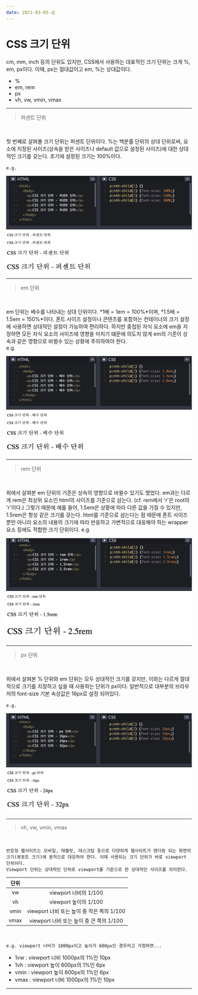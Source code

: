 ```yaml
---
date: 2021-03-05-금
---
```


# CSS 크기 단위 

cm, mm, inch 등의 단위도 있지만, CSS에서 사용하는 대표적인 크기 단위는 크게 %, em, px이다. 
이때, px는 절대값이고 em, %는 상대값이다. 

- %
- em, rem 
- px
- vh, vw, vmin, vmax

---

> 퍼센트 단위 

<br>

첫 번째로 살펴볼 크기 단위는 퍼센트 단위이다. %는 백분률 단위의 상대 단위로써, 요소에 지정된 사이즈(상속을 받은 사이즈나 default 값으로 설정된 사이즈)에 대한 상대적인 크기를 갖는다. 초기에 설정된 크기는 100%이다. 

    e.g.    

![퍼센트 단위 예제](./images/example_7.png)

---

> em 단위 

<br>

em 단위는 배수를 나타내는 상대 단위이다. *1배 = 1em = 100%*이며, *1.5배 = 1.5em = 150%*이다. 
폰트 사이즈 설정이나 콘텐츠를 포함하는 컨테이너의 크기 설정에 사용하면 상대적인 설정이 가능하여 편리하다.
하지만 중첩된 자식 요소에 em을 지정하면 모든 자식 요소의 사이즈에 영향을 미치기 떄문에 의도치 않게 em의 기준이 상속과 같은 영향으로 바뀔수 있는 상황에 주의하여야 한다.  
    e.g.    

![em 단위 예제](./images/example_8.png)

---

> rem 단위

<br>

위에서 살펴본 em 단위의 기준은 상속의 영향으로 바뀔수 있기도 했었다. em과는 다르게 rem은 최상위 요소인 html의 사이즈를 기준으로 삼는다. (cf. rem에서 'r'은 root의 'r'이다.)
그렇기 때문에 예를 들어, 1.5em은 상황에 따라 다른 값을 가질 수 있지만, 1.5rem은 항상 같은 크기를 갖는다. 
html를 기준으로 삼는다는 점 때문에 폰트 사이즈 뿐만 아니라 요소의 내용의 크기에 따라 반응하고 가변적으로 대응해야 하는 wrapper 요소 등에도 적합한 크기 단위이다. 
    e.g.    

![px 단위 예제](./images/example_10.png)

---

> px 단위

<br>

위에서 살펴본 % 단위와 em 단위는 모두 상대적인 크기를 갖지만, 이와는 다르게 절대적으로 크기를 지정하고 싶을 때 사용하는 단위가 px이다. 일반적으로 대부분의 브라우저의 font-size 기본 속성값은 16px로 설정 되어있다. 

    e.g.    

![px 단위 예제](./images/example_9.png)

---

> vh, vw, vmin, vmax

<br>

    반응형 웹사이트는 모바일, 태블릿, 데스크탑 등으로 다양하게 웹사이트가 렌더링 되는 화면의 크기(뷰포트 크기)에 동적으로 대응하야 한다. 이때 사용되는 크기 단위가 바로 viewport 단위이다.   
    Viewport 단위는 상대적인 단위로 viewport를 기준으로 한 상대적인 사이즈를 의미한다.

| 단위 | |
|:---:|:---:|
|vw| viewport 너비의 1/100 |
|vh| viewport 높이의 1/100 |
|vmin| viewport 너비 또는 높이 중 작은 쪽의 1/100 |
|vmax| viewport 너비 또는 높이 중 큰 쪽의 1/100 |

<br>

    e.g. viewport 너비가 1000px이고 높이가 600px인 경우라고 가정하면...

- 1vw : viewport 너비 1000px의 1%인 10px
- 1vh : viewport 높이 600px의 1%인 6px
- vmin : viewport 높이 600px의 1%인 6px
- vmax : viewport 너비 1000px의 1%인 10px

---
